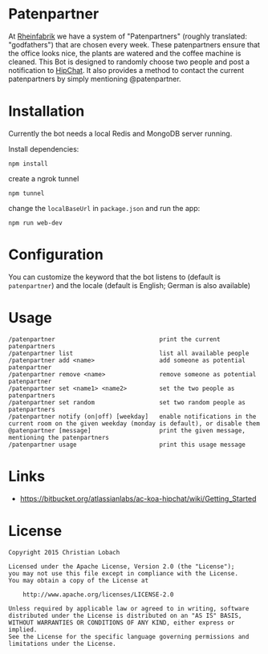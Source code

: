 # Patenpartner
At [Rheinfabrik](http://www.rheinfabrik.de/) we have a system of "Patenpartners" (roughly translated: "godfathers") that are chosen every week. These patenpartners ensure that the office looks nice, the plants are watered and the coffee machine is cleaned. This Bot is designed to randomly choose two people and post a notification to [HipChat](https://www.hipchat.com/). It also provides a method to contact the current patenpartners by simply mentioning @patenpartner.

# Installation
Currently the bot needs a local Redis and MongoDB server running.

Install dependencies:
```
npm install
```
create a ngrok tunnel
```
npm tunnel
```
change the `localBaseUrl` in `package.json`
and run the app:
```
npm run web-dev
```
# Configuration

You can customize the keyword that the bot listens to (default is `patenpartner`) and the locale (default is English; German is also available)

# Usage
```
/patenpartner                             print the current patenpartners
/patenpartner list                        list all available people
/patenpartner add <name>                  add someone as potential patenpartner
/patenpartner remove <name>               remove someone as potential patenpartner
/patenpartner set <name1> <name2>         set the two people as patenpartners
/patenpartner set random                  set two random people as patenpartners
/patenpartner notify (on|off) [weekday]   enable notifications in the current room on the given weekday (monday is default), or disable them
@patenpartner [message]                   print the given message, mentioning the patenpartners
/patenpartner usage                       print this usage message
```

# Links
- https://bitbucket.org/atlassianlabs/ac-koa-hipchat/wiki/Getting_Started

# License
```
Copyright 2015 Christian Lobach

Licensed under the Apache License, Version 2.0 (the "License");
you may not use this file except in compliance with the License.
You may obtain a copy of the License at

    http://www.apache.org/licenses/LICENSE-2.0

Unless required by applicable law or agreed to in writing, software
distributed under the License is distributed on an "AS IS" BASIS,
WITHOUT WARRANTIES OR CONDITIONS OF ANY KIND, either express or implied.
See the License for the specific language governing permissions and
limitations under the License.
```
